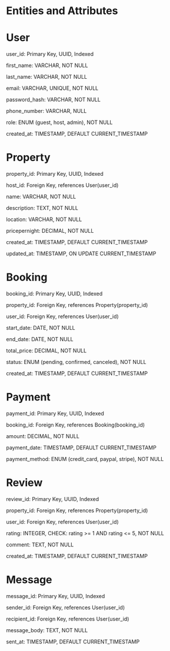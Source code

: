 # Entities and Attributes
# User
user_id: Primary Key, UUID, Indexed

first_name: VARCHAR, NOT NULL

last_name: VARCHAR, NOT NULL

email: VARCHAR, UNIQUE, NOT NULL

password_hash: VARCHAR, NOT NULL

phone_number: VARCHAR, NULL

role: ENUM (guest, host, admin), NOT NULL

created_at: TIMESTAMP, DEFAULT CURRENT_TIMESTAMP

# Property
property_id: Primary Key, UUID, Indexed

host_id: Foreign Key, references User(user_id)

name: VARCHAR, NOT NULL

description: TEXT, NOT NULL

location: VARCHAR, NOT NULL

pricepernight: DECIMAL, NOT NULL

created_at: TIMESTAMP, DEFAULT CURRENT_TIMESTAMP

updated_at: TIMESTAMP, ON UPDATE CURRENT_TIMESTAMP

# Booking
booking_id: Primary Key, UUID, Indexed

property_id: Foreign Key, references Property(property_id)

user_id: Foreign Key, references User(user_id)

start_date: DATE, NOT NULL

end_date: DATE, NOT NULL

total_price: DECIMAL, NOT NULL

status: ENUM (pending, confirmed, canceled), NOT NULL

created_at: TIMESTAMP, DEFAULT CURRENT_TIMESTAMP

# Payment
payment_id: Primary Key, UUID, Indexed

booking_id: Foreign Key, references Booking(booking_id)

amount: DECIMAL, NOT NULL

payment_date: TIMESTAMP, DEFAULT CURRENT_TIMESTAMP

payment_method: ENUM (credit_card, paypal, stripe), NOT NULL

# Review
review_id: Primary Key, UUID, Indexed

property_id: Foreign Key, references Property(property_id)

user_id: Foreign Key, references User(user_id)

rating: INTEGER, CHECK: rating >= 1 AND rating <= 5, NOT NULL

comment: TEXT, NOT NULL

created_at: TIMESTAMP, DEFAULT CURRENT_TIMESTAMP

# Message
message_id: Primary Key, UUID, Indexed

sender_id: Foreign Key, references User(user_id)

recipient_id: Foreign Key, references User(user_id)

message_body: TEXT, NOT NULL

sent_at: TIMESTAMP, DEFAULT CURRENT_TIMESTAMP
